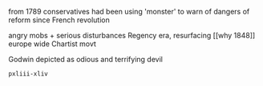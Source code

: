 from 1789 conservatives had been using 'monster' to warn of dangers of reform since French revolution

angry mobs + serious disturbances Regency era, resurfacing [[why 1848]] europe wide Chartist movt

Godwin depicted as odious and terrifying devil

	pxliii-xliv